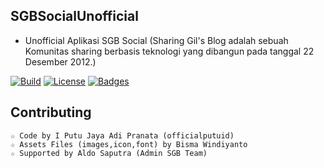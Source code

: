 ## SGBSocialUnofficial
* Unofficial Aplikasi SGB Social
(Sharing Gil's Blog adalah sebuah Komunitas sharing berbasis teknologi yang dibangun pada tanggal 22 Desember 2012.)

[![Build](https://img.shields.io/badge/Codename_-_officialputuid-brightgreen.svg)]()
[![License](http://img.shields.io/:license-MIT-brightgreen.svg?style=flat)](LICENSE)
[![Badges](https://img.shields.io/badge/badges-%F0%9F%91%8D-brightgreen.svg)](https://shields.io/)

## Contributing
	☆ Code by I Putu Jaya Adi Pranata (officialputuid)
	☆ Assets Files (images,icon,font) by Bisma Windiyanto
	☆ Supported by Aldo Saputra (Admin SGB Team)

